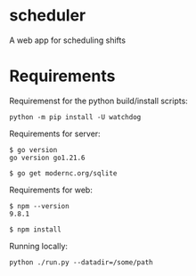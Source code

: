 # scheduler
A web app for scheduling shifts

# Requirements

Requiremenst for the python build/install scripts:

    python -m pip install -U watchdog

Requirements for server:

    $ go version
    go version go1.21.6

    $ go get modernc.org/sqlite

Requirements for web:

    $ npm --version
    9.8.1

    $ npm install

Running locally:

    python ./run.py --datadir=/some/path


